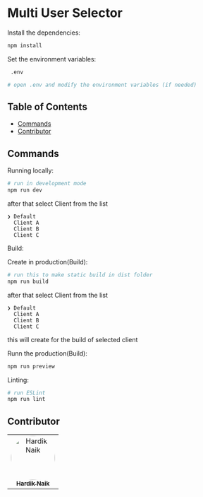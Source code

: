 # Multi User Selector

Install the dependencies:

```bash
npm install
```

Set the environment variables:

```bash
 .env

# open .env and modify the environment variables (if needed)
```

## Table of Contents

- [Commands](#commands)
- [Contributor](#contributor)

## Commands

Running locally:

```bash
# run in development mode
npm run dev
```

after that select Client from the list

```
❯ Default
  Client A
  Client B
  Client C
```

Build:

Create in production(Build):

```bash
# run this to make static build in dist folder
npm run build
```

after that select Client from the list

```
❯ Default
  Client A
  Client B
  Client C
```

this will create for the build of selected client

Runn the production(Build):

```bash
npm run preview
```

Linting:

```bash
# run ESLint
npm run lint
```

## Contributor

<table>
  <tbody>
    <tr>
      <td align="center"><a href="https://github.com/mehardiknaik"><img src="https://avatars.githubusercontent.com/u/96820742" style="border-radius:100%" width="100px;" alt="Hardik Naik"/><br /><sub><b>Hardik Naik</b></sub></a></td>
    </tr>
  </tbody>
</table>

